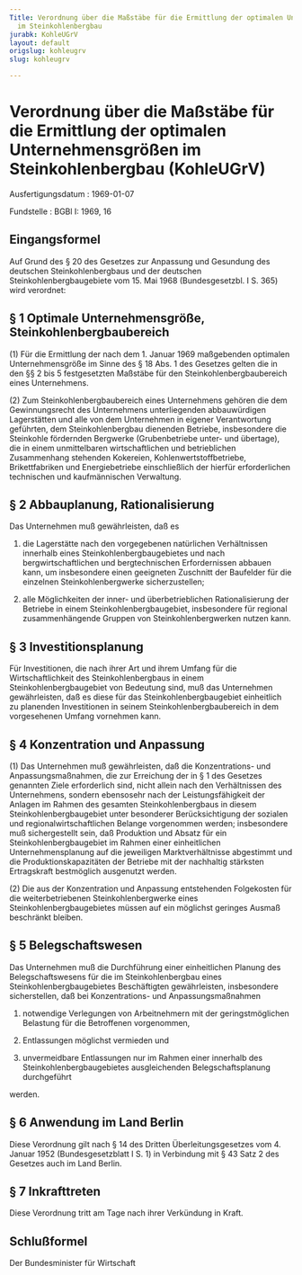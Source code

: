 ```yaml
---
Title: Verordnung über die Maßstäbe für die Ermittlung der optimalen Unternehmensgrößen
  im Steinkohlenbergbau
jurabk: KohleUGrV
layout: default
origslug: kohleugrv
slug: kohleugrv

---
```


# Verordnung über die Maßstäbe für die Ermittlung der optimalen Unternehmensgrößen im Steinkohlenbergbau (KohleUGrV)

Ausfertigungsdatum
:   1969-01-07

Fundstelle
:   BGBl I: 1969, 16

## Eingangsformel

Auf Grund des § 20 des Gesetzes zur Anpassung und Gesundung des
deutschen Steinkohlenbergbaus und der deutschen
Steinkohlenbergbaugebiete vom 15. Mai 1968 (Bundesgesetzbl. I S. 365)
wird verordnet:

## § 1 Optimale Unternehmensgröße, Steinkohlenbergbaubereich

(1) Für die Ermittlung der nach dem 1. Januar 1969 maßgebenden
optimalen Unternehmensgröße im Sinne des
§ 18 Abs. 1 des Gesetzes              gelten die in den §§ 2 bis 5
festgesetzten Maßstäbe für den Steinkohlenbergbaubereich eines
Unternehmens.

(2) Zum Steinkohlenbergbaubereich eines Unternehmens gehören die dem
Gewinnungsrecht des Unternehmens unterliegenden abbauwürdigen
Lagerstätten und alle von dem Unternehmen in eigener Verantwortung
geführten, dem Steinkohlenbergbau dienenden Betriebe, insbesondere die
Steinkohle fördernden Bergwerke (Grubenbetriebe unter- und übertage),
die in einem unmittelbaren wirtschaftlichen und betrieblichen
Zusammenhang stehenden Kokereien, Kohlenwertstoffbetriebe,
Brikettfabriken und Energiebetriebe einschließlich der hierfür
erforderlichen technischen und kaufmännischen Verwaltung.

## § 2 Abbauplanung, Rationalisierung

Das Unternehmen muß gewährleisten, daß es

1.  die Lagerstätte nach den vorgegebenen natürlichen Verhältnissen
    innerhalb eines Steinkohlenbergbaugebietes und nach
    bergwirtschaftlichen und bergtechnischen Erfordernissen abbauen kann,
    um insbesondere einen geeigneten Zuschnitt der Baufelder für die
    einzelnen Steinkohlenbergwerke sicherzustellen;


2.  alle Möglichkeiten der inner- und überbetrieblichen Rationalisierung
    der Betriebe in einem Steinkohlenbergbaugebiet, insbesondere für
    regional zusammenhängende Gruppen von Steinkohlenbergwerken nutzen
    kann.

## § 3 Investitionsplanung

Für Investitionen, die nach ihrer Art und ihrem Umfang für die
Wirtschaftlichkeit des Steinkohlenbergbaus in einem
Steinkohlenbergbaugebiet von Bedeutung sind, muß das Unternehmen
gewährleisten, daß es diese für das Steinkohlenbergbaugebiet
einheitlich zu planenden Investitionen in seinem
Steinkohlenbergbaubereich in dem vorgesehenen Umfang vornehmen kann.

## § 4 Konzentration und Anpassung

(1) Das Unternehmen muß gewährleisten, daß die Konzentrations- und
Anpassungsmaßnahmen, die zur Erreichung der in
§ 1 des Gesetzes              genannten Ziele erforderlich sind, nicht
allein nach den Verhältnissen des Unternehmens, sondern ebensosehr
nach der Leistungsfähigkeit der Anlagen im Rahmen des gesamten
Steinkohlenbergbaus in diesem Steinkohlenbergbaugebiet unter
besonderer Berücksichtigung der sozialen und regionalwirtschaftlichen
Belange vorgenommen werden; insbesondere muß sichergestellt sein, daß
Produktion und Absatz für ein Steinkohlenbergbaugebiet im Rahmen einer
einheitlichen Unternehmensplanung auf die jeweiligen Marktverhältnisse
abgestimmt und die Produktionskapazitäten der Betriebe mit der
nachhaltig stärksten Ertragskraft bestmöglich ausgenutzt werden.

(2) Die aus der Konzentration und Anpassung entstehenden Folgekosten
für die weiterbetriebenen Steinkohlenbergwerke eines
Steinkohlenbergbaugebietes müssen auf ein möglichst geringes Ausmaß
beschränkt bleiben.

## § 5 Belegschaftswesen

Das Unternehmen muß die Durchführung einer einheitlichen Planung des
Belegschaftswesens für die im Steinkohlenbergbau eines
Steinkohlenbergbaugebietes Beschäftigten gewährleisten, insbesondere
sicherstellen, daß bei Konzentrations- und Anpassungsmaßnahmen

1.  notwendige Verlegungen von Arbeitnehmern mit der geringstmöglichen
    Belastung für die Betroffenen vorgenommen,


2.  Entlassungen möglichst vermieden und


3.  unvermeidbare Entlassungen nur im Rahmen einer innerhalb des
    Steinkohlenbergbaugebietes ausgleichenden Belegschaftsplanung
    durchgeführt



werden.

## § 6 Anwendung im Land Berlin

Diese Verordnung gilt nach § 14 des Dritten Überleitungsgesetzes vom
4\. Januar 1952 (Bundesgesetzblatt I S. 1) in Verbindung mit § 43 Satz
2 des Gesetzes auch im Land Berlin.

## § 7 Inkrafttreten

Diese Verordnung tritt am Tage nach ihrer Verkündung in Kraft.

## Schlußformel

Der Bundesminister für Wirtschaft

